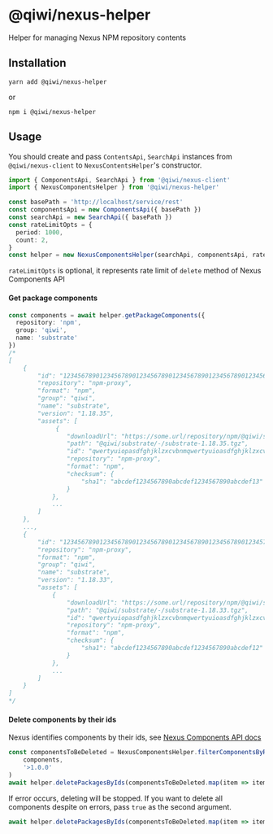 # @qiwi/nexus-helper
Helper for managing Nexus NPM repository contents
## Installation
```shell script
yarn add @qiwi/nexus-helper
```
or
```shell script
npm i @qiwi/nexus-helper
```
## Usage
You should create and pass `ContentsApi`, `SearchApi` instances from `@qiwi/nexus-client` to `NexusContentsHelper`'s constructor.
```typescript
import { ComponentsApi, SearchApi } from '@qiwi/nexus-client'
import { NexusComponentsHelper } from '@qiwi/nexus-helper'

const basePath = 'http://localhost/service/rest'
const componentsApi = new ComponentsApi({ basePath })
const searchApi = new SearchApi({ basePath })
const rateLimitOpts = {
  period: 1000,
  count: 2,
}
const helper = new NexusComponentsHelper(searchApi, componentsApi, rateLimitOpts)
```
`rateLimitOpts` is optional, it represents rate limit of `delete` method of Nexus Components API
#### Get package components
```typescript
const components = await helper.getPackageComponents({
  repository: 'npm',
  group: 'qiwi',
  name: 'substrate'
})
/*
[
	{
		"id": "12345678901234567890123456789012345678901234567890123456",
		"repository": "npm-proxy",
		"format": "npm",
		"group": "qiwi",
		"name": "substrate",
		"version": "1.18.35",
		"assets": [
			 {
                "downloadUrl": "https://some.url/repository/npm/@qiwi/substrate/-/substrate-1.18.35.tgz",
                "path": "@qiwi/substrate/-/substrate-1.18.35.tgz",
                "id": "qwertyuiopasdfghjklzxcvbnmqwertyuioasdfghjklzxcvzxcvbnmb",
                "repository": "npm-proxy",
                "format": "npm",
                "checksum": {
                    "sha1": "abcdef1234567890abcdef1234567890abcdef13"
                }
            },
            ...
		]
	},
    ...,
    {
        "id": "12345678901234567890123456789012345678901234567890123457",
        "repository": "npm-proxy",
        "format": "npm",
        "group": "qiwi",
        "name": "substrate",
        "version": "1.18.33",
        "assets": [
            {
                "downloadUrl": "https://some.url/repository/npm/@qiwi/substrate/-/substrate-1.18.33.tgz",
                "path": "@qiwi/substrate/-/substrate-1.18.33.tgz",
                "id": "qwertyuiopasdfghjklzxcvbnmqwertyuioasdfghjklzxcvzxcvbnma",
                "repository": "npm-proxy",
                "format": "npm",
                "checksum": {
                    "sha1": "abcdef1234567890abcdef1234567890abcdef12"
                }
            },
            ...
        ]
    }
]
*/
```

#### Delete components by their ids
Nexus identifies components by their ids, see [Nexus Components API docs](https://help.sonatype.com/repomanager3/rest-and-integration-api/components-api)
```typescript
const componentsToBeDeleted = NexusComponentsHelper.filterComponentsByRange(
    components,
    '>1.0.0'
)
await helper.deletePackagesByIds(componentsToBeDeleted.map(item => item.id))
```
If error occurs, deleting will be stopped. If you want to delete all components despite on errors, pass `true` as the second argument.
```typescript
await helper.deletePackagesByIds(componentsToBeDeleted.map(item => item.id), true)
```

